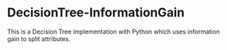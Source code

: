 # DecisionTree-InformationGain
This is a Decision Tree implementation with Python which uses information gain to split attributes.
